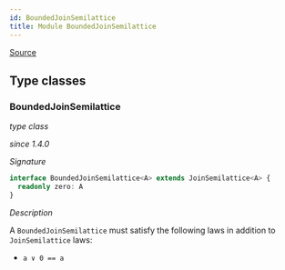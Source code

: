 ```yaml
---
id: BoundedJoinSemilattice
title: Module BoundedJoinSemilattice
---
```


[Source](https://github.com/gcanti/fp-ts/blob/master/src/BoundedJoinSemilattice.ts)

## Type classes

### BoundedJoinSemilattice

_type class_

_since 1.4.0_

_Signature_

```ts
interface BoundedJoinSemilattice<A> extends JoinSemilattice<A> {
  readonly zero: A
}
```

_Description_

A `BoundedJoinSemilattice` must satisfy the following laws in addition to `JoinSemilattice` laws:

- `a ∨ 0 == a`
